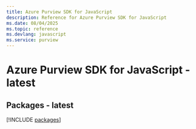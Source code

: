 ```yaml
---
title: Azure Purview SDK for JavaScript
description: Reference for Azure Purview SDK for JavaScript
ms.date: 08/04/2025
ms.topic: reference
ms.devlang: javascript
ms.service: purview
---
```

# Azure Purview SDK for JavaScript - latest
## Packages - latest
[!INCLUDE [packages](purview-index.md)]